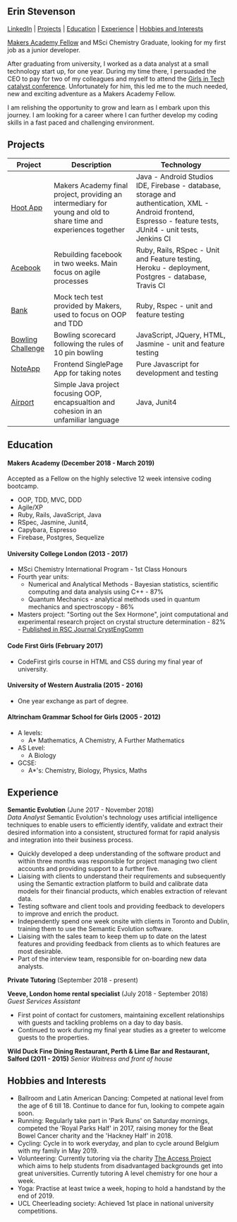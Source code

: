 ## Erin Stevenson

[LinkedIn](https://www.linkedin.com/in/erin-stevenson-6921a1a4/) | [Projects](#projects) | [Education](#education) | [Experience](#experience) | [Hobbies and Interests](#hobbies-and-interests)

[Makers Academy Fellow](https://makers.tech/fellowship/) and MSci Chemistry Graduate, looking for my first job as a junior developer.

After graduating from university, I worked as a data analyst at a small technology start up, for one year. During my time there, I persuaded the CEO to pay for two of my colleagues and myself to attend the [Girls in Tech catalyst conference](https://girlsintech.org/catalyst-conference/). Unfortunately for him, this led me to the much needed, new and exciting adventure as a Makers Academy Fellow.

I am relishing the opportunity to grow and learn as I embark upon this journey. I am looking for a career where I can further develop my coding skills in a fast paced and challenging environment.

 ## Projects

| Project | Description | Technology |
|---------|-------------|------------|
|[Hoot App](https://github.com/wise-social2/Hoot-App/tree/master)| Makers Academy final project, providing an intermediary for young and old to share time and experiences together| Java - Android Studios IDE, Firebase - database, storage and authentication, XML - Android frontend, Espresso - feature tests, JUnit4 - unit tests, Jenkins CI |
|[Acebook](https://github.com/team-street-cred/acebook-team-street-cred)| Rebuilding facebook in two weeks. Main focus on agile processes| Ruby, Rails, RSpec - Unit and Feature testing, Heroku - deployment, Postgres - database, Travis CI|
|[Bank](https://github.com/Estevenson1994/bank_tech_test) | Mock tech test provided by Makers, used to focus on OOP and TDD | Ruby, Rspec -  unit and feature testing |
|[Bowling Challenge](https://github.com/Estevenson1994/bowling-challenge)| Bowling scorecard following the rules of 10 pin bowling | JavaScript, JQuery, HTML, Jasmine - unit and feature testing|
|[NoteApp](https://github.com/Estevenson1994/NoteApp-js) | Frontend SinglePage App for taking notes | Pure Javascript for development and testing|
|[Airport](https://github.com/Estevenson1994/Airport-Java) | Simple Java project focusing OOP, encapsualtion and cohesion in an unfamiliar language | Java, Junit4 |

## Education

#### Makers Academy (December 2018 - March 2019)

Accepted as a Fellow on the highly selective 12 week intensive coding bootcamp.

- OOP, TDD, MVC, DDD
- Agile/XP
- Ruby, Rails, JavaScript, Java
- RSpec, Jasmine, Junit4,
- Capybara, Espresso
- Firebase, Postgres, Sequelize

#### University College London (2013 - 2017)

- MSci Chemistry International Program - 1st Class Honours
- Fourth year units:
    - Numerical and Analytical Methods - Bayesian statistics, scientific computing and data analysis using C++ - 87%
    - Quantum Mechanics - analytical methods used in quantum mechanics and spectroscopy - 86%
- Masters project: "Sorting out the Sex Hormone", joint computational and experimental research project on crystal structure determination - 82% - [Published in RSC Journal CrystEngComm](https://pubs.rsc.org/en/content/articlelanding/2019/ce/c8ce01874j#!divAbstract)

#### Code First Girls (February 2017)

- CodeFirst girls course in HTML and CSS during my final year of university.

#### University of Western Australia (2015 - 2016)

-  One year exchange as part of degree.

#### Altrincham Grammar School for Girls (2005 - 2012)	

 - A levels:	
    - A* Mathematics, A Chemistry, A Further Mathematics	
- AS Level:	
    - A Biology	
- GCSE:	
    - A*'s: Chemistry, Biology, Physics, Maths

## Experience

**Semantic Evolution** (June 2017 - November 2018)    
*Data Analyst*
Semantic Evolution's technology uses artificial intelligence techniques to enable users to efficiently identify, validate and extract their desired information into a consistent, structured format for rapid analysis and integration into their business process.
  -  Quickly developed a deep understanding of the software product and within three months was responsible for project managing two client accounts and providing support to a further five.
  - Liaising with clients to understand their requirements and subsequently using the Semantic extraction platform to build and calibrate data models for their financial products, which enables extraction of relevant data.  
  - Testing software and client tools and providing feedback to developers to improve and enrich the product.
  - Independently spend one week onsite with clients in Toronto and Dublin, training them to use the Semantic Evolution software.
  - Liaising with the sales team to keep them up to date on the latest features and providing feedback from clients as to which features are most desirable.
  - Part of the interview team, responsible for on-boarding new data analysts.
  
**Private Tutoring** (September 2018 - present)


**Veeve, London home rental specialist** (July 2018 - September 2018)   
*Guest Services Assistant*  
  - First point of contact for customers, maintaining excellent relationships with guests and tackling problems on a day to day basis.
  - Continued to work during my final year studies as a greeter to welcome guests to the properties.

**Wild Duck Fine Dining Restaurant, Perth & Lime Bar and Restaurant, Salford (2011 - 2015)**
*Senior Waitress and front of house*

## Hobbies and Interests

- Ballroom and Latin American Dancing: 
  Competed at national level from the age of 6 till 18. Continue to dance for fun, looking to compete again soon.
- Running: 
  Regularly take part in 'Park Runs' on Saturday mornings, competed the 'Royal Parks Half' in 2017, raising money for the Beat Bowel   Cancer charity and the 'Hackney Half' in 2018.
- Cycling: 
  Cycle in to work everyday, and plan to cycle around Belgium with my family in May 2019.
- Volunteering: 
  Currently tutoring via the charity [The Access Project](https://www.theaccessproject.org.uk/) which aims to help students from disadvantaged backgrounds get into great universities. Currently tutoring A level chemistry for one hour a week.
- Yoga: 
  Practise at least twice a week, hoping to hold a handstand by the end of 2019.
- UCL Cheerleading society:
  Achieved 1st place in national university competitions.
